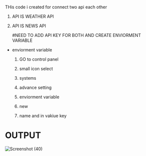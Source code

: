 THis code i created for connect two api each other

1. API IS  WEATHER API

2. API IS NEWS API

   #NEED TO ADD API KEY FOR BOTH AND CREATE ENVIORMENT VARIABLE

 * enviorment variable
   1. GO to control panel
  
   2. small icon select
  
   3. systems
  
   4. advance setting
  
   5. enviorment variable
  
   6. new
  
   7. name and in vakiue key  

 #  OUTPUT

 ![Screenshot (40)](https://github.com/vaishnavikapile22/Two-api-connect-each-other/assets/149785862/497273ee-c6bc-432d-ad89-0aa268bab96f)

 
